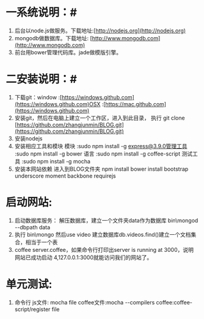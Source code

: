 # 一系统说明：#
1. 后台以node.js做服务。下载地址:[http://nodejs.org](http://nodejs.org)
2. mongodb做数据库。下载地址: [http://www.mongodb.com](http://www.mongodb.com)
3. 前台用bower管理代码库。jade做模版引擎。
# 二安装说明：#
1. 下载git：window :[https://windows.github.com](https://windows.github.com)OSX :[https://mac.github.com](https://windows.github.com)
2. 安装git，然后在电脑上建立一个工作区，进入到此目录， 执行 git clone [https://github.com/zhangjunmin/BLOG.git](https://github.com/zhangjunmin/BLOG.git)
3. 安装nodejs
4. 安装相应工具和模块 模块 :sudo npm install -g express@3.9.0管理工具 :sudo npm install -g bower 语言 :sudo npm install -g coffee-script 测试工具 :sudo npm install -g mocha
5. 安装本网站依赖 进入到BLOG文件夹 npm install bower install bootstrap underscore moment backbone requirejs
# 启动网站: #
1. 启动数据库服务： 解压数据库，建立一个文件夹data作为数据库 bin\mongod --dbpath data 
2. 执行 bin\mongo 然后use video 建立数据库db.videos.find()建立一个文档集合，相当于一个表 
3. coffee server.coffee，如果命令行打印出server is running at 3000，说明网站已成功启动 4,127.0.0.1:3000就能访问我们的网站了。
# 单元测试: #
1. 命令行 js文件: mocha file coffee文件:mocha --compilers coffee:coffee-script/register file